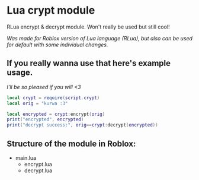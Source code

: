 # Lua crypt module
RLua encrypt &amp; decrypt module. Won't really be used but still cool!

*Was made for Roblox version of Lua language (RLua), but also can be used for default with some individual changes.*


## If you really wanna use that here's example usage.

*I'll be so pleased if you will <3*
```lua
local crypt = require(script.crypt)
local orig = "kurwa :3"

local encrypted = crypt:encrypt(orig)
print("encrypted", encrypted)
print("decrypt success:", orig==crypt:decrypt(encrypted))
```


## Structure of the module in Roblox:

* main.lua
  * encrypt.lua
  * decrypt.lua 
